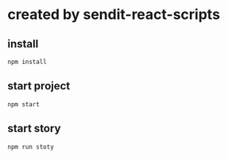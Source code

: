 # created by sendit-react-scripts

## install

```
npm install
```

## start project

```
npm start
```

## start story

```
npm run stoty
```
